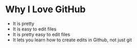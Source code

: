 # Why I Love GitHub

* It is pretty
* It is easy to edit files
* It is pretty easy to edit files
* It lets you learn how to create edits in Github, not just git
